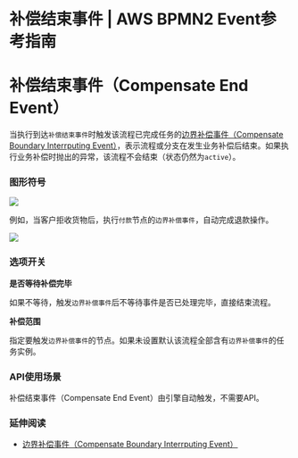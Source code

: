 # 补偿结束事件 | AWS BPMN2 Event参考指南

# 补偿结束事件（Compensate End Event）

当执行到达`补偿结束事件`时触发该流程已完成任务的[边界补偿事件（Compensate Boundary Interrputing Event）](<../boundaryevents/compensate_boundary_interrputing_event.html>)，表示流程或分支在发生业务补偿后结束。如果执行业务补偿时抛出的异常，该流程不会结束（状态仍然为`active`）。

### 图形符号

![](https://docs.awspaas.com/reference-guide/aws-paas-process-event-reference-guide/endevents/61.png)

例如，当客户拒收货物后，执行`付款`节点的`边界补偿事件`，自动完成退款操作。

![](https://docs.awspaas.com/reference-guide/aws-paas-process-event-reference-guide/endevents/62.png)

### 选项开关

**是否等待补偿完毕**

如果不等待，触发`边界补偿事件`后不等待事件是否已处理完毕，直接结束流程。

**补偿范围**

指定要触发`边界补偿事件`的节点。如果未设置默认该流程全部含有`边界补偿事件`的任务实例。

### API使用场景

补偿结束事件（Compensate End Event）由引擎自动触发，不需要API。

### 延伸阅读

  * [边界补偿事件（Compensate Boundary Interrputing Event）](<../boundaryevents/compensate_boundary_interrputing_event.html>)